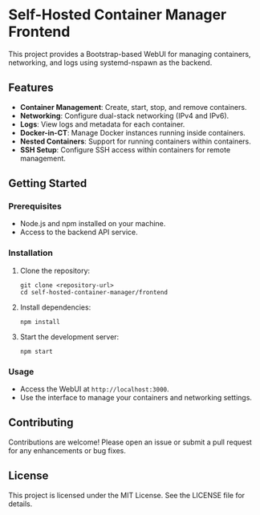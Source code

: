 # Self-Hosted Container Manager Frontend

This project provides a Bootstrap-based WebUI for managing containers, networking, and logs using systemd-nspawn as the backend. 

## Features

- **Container Management**: Create, start, stop, and remove containers.
- **Networking**: Configure dual-stack networking (IPv4 and IPv6).
- **Logs**: View logs and metadata for each container.
- **Docker-in-CT**: Manage Docker instances running inside containers.
- **Nested Containers**: Support for running containers within containers.
- **SSH Setup**: Configure SSH access within containers for remote management.

## Getting Started

### Prerequisites

- Node.js and npm installed on your machine.
- Access to the backend API service.

### Installation

1. Clone the repository:
   ```
   git clone <repository-url>
   cd self-hosted-container-manager/frontend
   ```

2. Install dependencies:
   ```
   npm install
   ```

3. Start the development server:
   ```
   npm start
   ```

### Usage

- Access the WebUI at `http://localhost:3000`.
- Use the interface to manage your containers and networking settings.

## Contributing

Contributions are welcome! Please open an issue or submit a pull request for any enhancements or bug fixes.

## License

This project is licensed under the MIT License. See the LICENSE file for details.